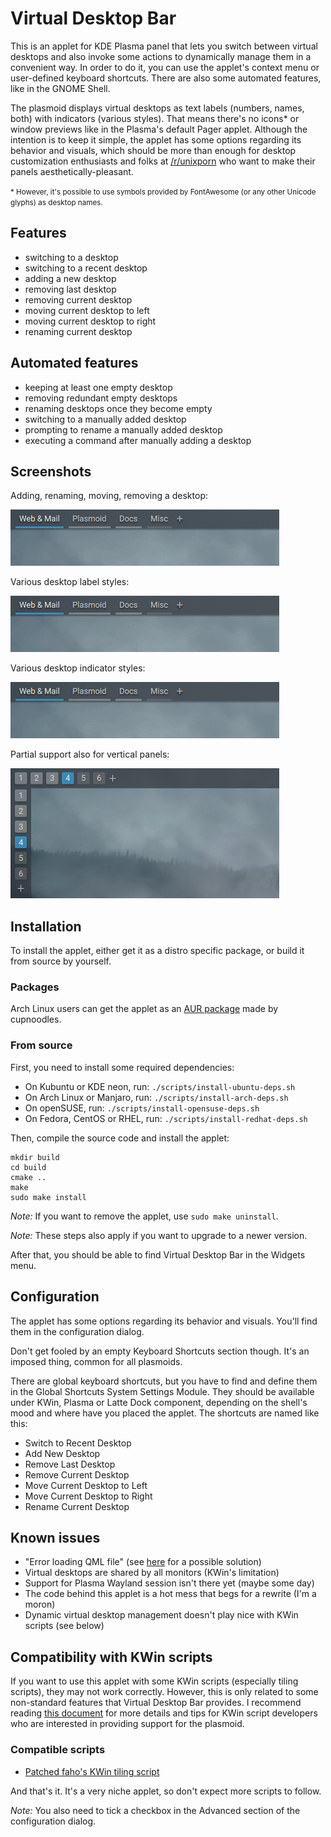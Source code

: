 # Virtual Desktop Bar

This is an applet for KDE Plasma panel that lets you switch between virtual desktops and also invoke some actions to dynamically manage them in a convenient way. In order to do it, you can use the applet's context menu or user-defined keyboard shortcuts. There are also some automated features, like in the GNOME Shell.

The plasmoid displays virtual desktops as text labels (numbers, names, both) with indicators (various styles). That means there's no icons* or window previews like in the Plasma's default Pager applet. Although the intention is to keep it simple, the applet has some options regarding its behavior and visuals, which should be more than enough for desktop customization enthusiasts and folks at [/r/unixporn](https://reddit.com/r/unixporn) who want to make their panels aesthetically-pleasant.

<small>\* However, it's possible to use symbols provided by FontAwesome (or any other Unicode glyphs) as desktop names.</small>

## Features

* switching to a desktop
* switching to a recent desktop
* adding a new desktop
* removing last desktop
* removing current desktop
* moving current desktop to left
* moving current desktop to right
* renaming current desktop

## Automated features

* keeping at least one empty desktop
* removing redundant empty desktops 
* renaming desktops once they become empty
* switching to a manually added desktop
* prompting to rename a manually added desktop
* executing a command after manually adding a desktop

## Screenshots

Adding, renaming, moving, removing a desktop:

![](screenshots/1.gif)

Various desktop label styles:

![](screenshots/2.gif)

Various desktop indicator styles:

![](screenshots/3.gif)

Partial support also for vertical panels:

![](screenshots/4.png)

## Installation

To install the applet, either get it as a distro specific package, or build it from source by yourself.

### Packages

Arch Linux users can get the applet as an [AUR package](https://aur.archlinux.org/packages/plasma5-applets-virtual-desktop-bar-git) made by cupnoodles.

### From source

First, you need to install some required dependencies:

* On Kubuntu or KDE neon, run: `./scripts/install-ubuntu-deps.sh`
* On Arch Linux or Manjaro, run: `./scripts/install-arch-deps.sh`
* On openSUSE, run: `./scripts/install-opensuse-deps.sh`
* On Fedora, CentOS or RHEL, run: `./scripts/install-redhat-deps.sh`

Then, compile the source code and install the applet:

```
mkdir build
cd build
cmake ..
make
sudo make install
```

_Note:_ If you want to remove the applet, use `sudo make uninstall`.

_Note:_ These steps also apply if you want to upgrade to a newer version.

After that, you should be able to find Virtual Desktop Bar in the Widgets menu.

## Configuration

The applet has some options regarding its behavior and visuals. You'll find them in the configuration dialog.

Don't get fooled by an empty Keyboard Shortcuts section though. It's an imposed thing, common for all plasmoids.

There are global keyboard shortcuts, but you have to find and define them in the Global Shortcuts System Settings Module. They should be available under KWin, Plasma or Latte Dock component, depending on the shell's mood and where have you placed the applet. The shortcuts are named like this:
* Switch to Recent Desktop
* Add New Desktop
* Remove Last Desktop
* Remove Current Desktop
* Move Current Desktop to Left
* Move Current Desktop to Right
* Rename Current Desktop

## Known issues

* "Error loading QML file" (see [here](https://github.com/wsdfhjxc/virtual-desktop-bar/issues/25#issuecomment-605633423) for a possible solution)
* Virtual desktops are shared by all monitors (KWin's limitation)
* Support for Plasma Wayland session isn't there yet (maybe some day)
* The code behind this applet is a hot mess that begs for a rewrite (I'm a moron)
* Dynamic virtual desktop management doesn't play nice with KWin scripts (see below)

## Compatibility with KWin scripts

If you want to use this applet with some KWin scripts (especially tiling scripts), they may not work correctly. However, this is only related to some non-standard features that Virtual Desktop Bar provides. I recommend reading [this document](KWIN.md) for more details and tips for KWin script developers who are interested in providing support for the plasmoid.

### Compatible scripts

* [Patched faho's KWin tiling script](https://github.com/wsdfhjxc/kwin-tiling/tree/virtual-desktop-bar)

And that's it. It's a very niche applet, so don't expect more scripts to follow.

_Note:_ You also need to tick a checkbox in the Advanced section of the configuration dialog.
